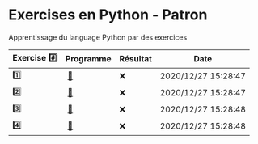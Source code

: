 # Exercises en Python - Patron

Apprentissage du language Python par des exercices

|  Exercise :hash:  |  Programme | Résultat | Date |
|-------------------|------------|----------|------|
| :one: | [:bookmark:](01/programme.py) | :x: | 2020/12/27 15:28:47 |
| :two: | [:bookmark:](02/programme.py) | :x: | 2020/12/27 15:28:47 |
| :three: | [:bookmark:](03/programme.py) | :x: | 2020/12/27 15:28:48 |
| :four: | [:bookmark:](04/programme.py) | :x: | 2020/12/27 15:28:48 |
